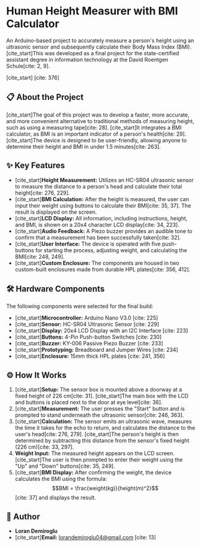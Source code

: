 # Human Height Measurer with BMI Calculator

An Arduino-based project to accurately measure a person's height using an ultrasonic sensor and subsequently calculate their Body Mass Index (BMI). [cite_start]This was developed as a final project for the state-certified assistant degree in information technology at the David Roentgen Schule[cite: 2, 9].

[cite_start] [cite: 376]

## 📋 About the Project

[cite_start]The goal of this project was to develop a faster, more accurate, and more convenient alternative to traditional methods of measuring height, such as using a measuring tape[cite: 28]. [cite_start]It integrates a BMI calculator, as BMI is an important indicator of a person's health[cite: 29]. [cite_start]The device is designed to be user-friendly, allowing anyone to determine their height and BMI in under 1.5 minutes[cite: 263].

## ✨ Key Features

* [cite_start]**Height Measurement:** Utilizes an HC-SR04 ultrasonic sensor to measure the distance to a person's head and calculate their total height[cite: 276, 229].
* [cite_start]**BMI Calculation:** After the height is measured, the user can input their weight using buttons to calculate their BMI[cite: 35, 37]. The result is displayed on the screen.
* [cite_start]**LCD Display:** All information, including instructions, height, and BMI, is shown on a 20x4 character LCD display[cite: 34, 223].
* [cite_start]**Audio Feedback:** A Piezo buzzer provides an audible tone to confirm that a measurement has been successfully taken[cite: 32].
* [cite_start]**User Interface:** The device is operated with five push-buttons for starting the process, adjusting weight, and calculating the BMI[cite: 248, 249].
* [cite_start]**Custom Enclosure:** The components are housed in two custom-built enclosures made from durable HPL plates[cite: 356, 412].

## 🛠️ Hardware Components

The following components were selected for the final build:

* [cite_start]**Microcontroller:** Arduino Nano V3.0 [cite: 225]
* [cite_start]**Sensor:** HC-SR04 Ultrasonic Sensor [cite: 229]
* [cite_start]**Display:** 20x4 LCD Display with an I2C Interface [cite: 223]
* [cite_start]**Buttons:** 4-Pin Push-button Switches [cite: 230]
* [cite_start]**Buzzer:** KY-006 Passive Piezo Buzzer [cite: 233]
* [cite_start]**Prototyping:** Breadboard and Jumper Wires [cite: 234]
* [cite_start]**Enclosure:** 15mm thick HPL plates [cite: 241, 356]

## ⚙️ How It Works

1.  [cite_start]**Setup:** The sensor box is mounted above a doorway at a fixed height of 226 cm[cite: 31]. [cite_start]The main box with the LCD and buttons is placed next to the door at eye level[cite: 36].
2.  [cite_start]**Measurement:** The user presses the "Start" button and is prompted to stand underneath the ultrasonic sensor[cite: 246, 363].
3.  [cite_start]**Calculation:** The sensor emits an ultrasonic wave, measures the time it takes for the echo to return, and calculates the distance to the user's head[cite: 276, 279]. [cite_start]The person's height is then determined by subtracting this distance from the sensor's fixed height (226 cm)[cite: 33, 297].
4.  **Weight Input:** The measured height appears on the LCD screen. [cite_start]The user is then prompted to enter their weight using the "Up" and "Down" buttons[cite: 35, 249].
5.  [cite_start]**BMI Display:** After confirming the weight, the device calculates the BMI using the formula: $$BMI = \frac{weight(kg)}{height(m)^2}$$ [cite: 37] and displays the result.

## 👤 Author

* **Loran Demiroglu**
* [cite_start]**Email:** lorandemiroglu04@gmail.com [cite: 13]
